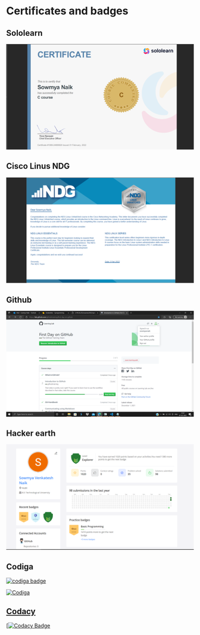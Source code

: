 # Certificates and badges
 ## Sololearn

  ![Sololearn](https://github.com/sowmyavnaik/sowmyavnaik-M1_ProjectGoal_Application/blob/main/0_Certificates/Sololearn.png)

 ## Cisco Linus NDG 

  ![linux_NDG](https://github.com/sowmyavnaik/sowmyavnaik-M1_ProjectGoal_Application/blob/main/0_Certificates/LinuxNDG.png)

 ## Github

  ![Github_learn](https://github.com/sowmyavnaik/sowmyavnaik-M1_ProjectGoal_Application/blob/main/0_Certificates/Github.png)

 ## Hacker earth

  ![Hacker_earth](https://github.com/sowmyavnaik/sowmyavnaik-M1_ProjectGoal_Application/blob/main/0_Certificates/Hackerearth.png)

 ## Codiga

  <a href="https://app.codiga.io/public/user/github/sowmyavnaik">
   <img src="https://api.codiga.io/public/badge/user/github/sowmyavnaik?style=light" alt="codiga badge" />

   ![Codiga](https://api.codiga.io/project/31018/status/svg)


 ## Codacy
 
  [![Codacy Badge](https://app.codacy.com/project/badge/Grade/9ddc8368d3e843208bafec13dfec4147)